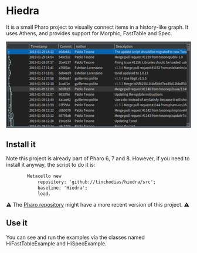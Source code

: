 # Hiedra

It is a small Pharo project to visually connect items in a history-like graph. It uses Athens, and provides support for Morphic, FastTable and Spec.

![screenshot](screenshot.png)

## Install it

Note this project is already part of Pharo 6, 7 and 8. However, if you need to install it anyway, the script to do it is:

```Smalltalk
		Metacello new 
			repository: 'github://tinchodias/hiedra/src';
			baseline: 'Hiedra';
			load.
```

:warning:
The [Pharo repository](https://github.com/pharo-project/pharo) might have a more recent version of this project.
:warning:


## Use it

You can see and run the examples via the classes named HiFastTableExample and HiSpecExample.
